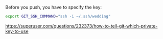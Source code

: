 Before you push, you have to specify the key:
```bash
export GIT_SSH_COMMAND="ssh -i ~/.ssh/wedding"
```

https://superuser.com/questions/232373/how-to-tell-git-which-private-key-to-use
